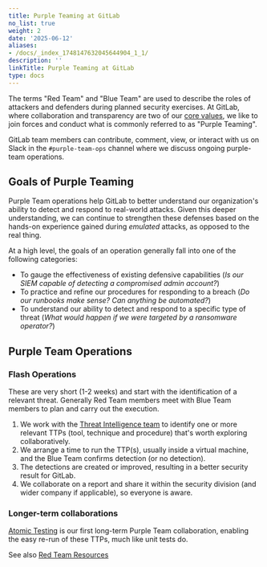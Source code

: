 ```yaml
---
title: Purple Teaming at GitLab
no_list: true
weight: 2
date: '2025-06-12'
aliases:
- /docs/_index_1748147632045644904_1_1/
description: ''
linkTitle: Purple Teaming at GitLab
type: docs
---
```


The terms "Red Team" and "Blue Team" are used to describe the roles of attackers and defenders during planned security exercises. At GitLab, where collaboration and transparency are two of our [core values](/handbook/values/), we like to join forces and conduct what is commonly referred to as "Purple Teaming".

GitLab team members can contribute, comment, view, or interact with us on Slack in the `#purple-team-ops` channel where we discuss ongoing purple-team operations.

## Goals of Purple Teaming

Purple Team operations help GitLab to better understand our organization's ability to detect and respond to real-world attacks. Given this deeper understanding, we can continue to strengthen these defenses based on the hands-on experience gained during *emulated* attacks, as opposed to the real thing.

At a high level, the goals of an operation generally fall into one of the following categories:

- To gauge the effectiveness of existing defensive capabilities (*Is our SIEM capable of detecting a compromised admin account?*)
- To practice and refine our procedures for responding to a breach (*Do our runbooks make sense? Can anything be automated?*)
- To understand our ability to detect and respond to a specific type of threat (*What would happen if we were targeted by a ransomware operator?*)

## Purple Team Operations

### Flash Operations

These are very short (1-2 weeks) and start with the identification of a relevant threat. Generally Red Team members meet with Blue Team members to plan and carry out the execution.

1. We work with the [Threat Intelligence team](/handbook/security/security-operations/threat-intelligence) to identify one or more relevant TTPs (tool, technique and procedure) that's worth exploring collaboratively.
2. We arrange a time to run the TTP(s), usually inside a virtual machine, and the Blue Team confirms detection (or no detection).
3. The detections are created or improved, resulting in a better security result for GitLab.
4. We collaborate on a report and share it within the security division (and wider company if applicable), so everyone is aware.

### Longer-term collaborations

[Atomic Testing](atomic-testing.md) is our first long-term Purple Team collaboration, enabling the easy re-run of these TTPs, much like unit tests do.

See also [Red Team Resources](../_index.md#additional-resourcesfurther-reading)
